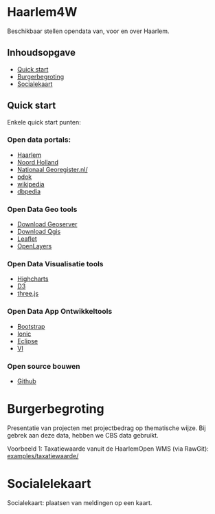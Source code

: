 # Haarlem4W
Beschikbaar stellen opendata van, voor en over Haarlem.



## Inhoudsopgave

* [Quick start](#quick-start)
* [Burgerbegroting](#Burgerbegroting)
* [Socialekaart](#Socialekaart)


## Quick start

Enkele quick start punten:

### Open data portals:
* [Haarlem](https://opendata.haarlem.nl/)
* [Noord Holland](http://www.noord-holland.nl/web/Projecten/NoordHolland-Slimmer/Toolbox-Open-Data.htm)
* [Nationaal Georegister.nl/](http://nationaalgeoregister.nl)
* [pdok](http:/https://www.pdok.nl)
* [wikipedia](https://nl.wikipedia.org/)
* [dbpedia](http://dbpedia.org/page/Haarlem)


### Open Data Geo tools

* [Download Geoserver](geoserver.org/download/)
* [Download Qgis](http://www.qgis.org/)
* [Leaflet](http://leafletjs.com)
* [OpenLayers](http://openlayers.org)

### Open Data Visualisatie tools

* [Highcharts
](http://www.highcharts.com)
* [D3](https://github.com/mbostock/d3/wiki/Gallery)
* [three.js](http://threejs.org)

### Open Data App Ontwikkeltools

* [Bootstrap](http://getbootstrap.com)
* [Ionic](http://ionicframework.com)
* [Eclipse](http://www.eclipse.org/home/index.php)
* [VI](http://www.vim.org)

### Open source bouwen

* [Github](http://github.org)



 
# Burgerbegroting

Presentatie van projecten met projectbedrag op thematische wijze. Bij gebrek aan deze data, hebben we CBS data gebruikt.

Voorbeeld 1: Taxatiewaarde vanuit de HaarlemOpen WMS (via RawGit):
[examples/taxatiewaarde/](http://rawgit.com/2coolmonkeys/Haarlem4W/master/examples/taxatiewaarde/index.html)

# Socialelekaart

Socialekaart: plaatsen van meldingen op een kaart.
